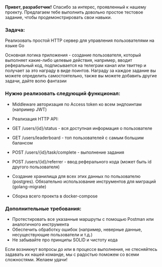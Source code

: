 **Привет, разработчик!** Спасибо за интерес, проявленный к нашему проекту. Предлагаем тебе выполнить довольно простое тестовое задание, чтобы продемонстрировать свои навыки.

### **Задача:**

Реализовать простой HTTP сервер для управления пользователями на языке Go

Основная логика приложения - создание пользователя, который выполняет какие-либо целевые действия, например, вводит реферальный код, подписывается на телеграм канал или твиттер и получает за это награду в виде поинтов. Награду за каждое задание вы можете определить самостоятельно, также вы можете добавить другие задачи, дайте волю фантазии

### **Нужно реализовать следующий функционал:**

- Middleware авторизация по Access token ко всем эндпоинтам (например JWT)
- Реализация HTTP API:

- GET /users/{id}/status - вся доступная информация о пользователе
- GET /users/leaderboard - топ пользователей с самым большим балансом
- POST /users/{id}/task/complete - выполнение задания
- POST /users/{id}/referrer - ввод реферального кода (может быть id другого пользователя)

- Создание хранилища для всех этих данных по пользователю (postgres). Обязательно использование инструментов для миграций (golang-migrate)
- Сборка всего проекта в docker-compose

### **Дополнительные требования:**

- Протестировать все указанные маршруты с помощью Postman или аналогичного инструмента
- Обеспечить обработку ошибок (например, неверные данные, несуществующие пользователи и т.д.)
- Не забывайте про принципы SOLID и чистоту кода

Если возникнут вопросы до или в процессе выполнения, не стесняйтесь задавать их нашей команде, мы с радостью поможем со всеми сложностями. Желаем удачи!